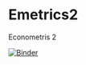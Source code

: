 # Emetrics2
Econometris 2

[![Binder](https://mybinder.org/badge_logo.svg)](https://mybinder.org/v2/gh/AStrittmatter/Emetrics2/master)
